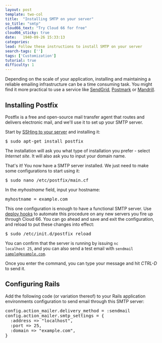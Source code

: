 ```yaml
---
layout: post
template: two-col
title:  "Installing SMTP on your server"
so_title: "smtp"
cloud66_text: "Try Cloud 66 for free"
cloud66_sticky: true
date:   1940-09-26 15:33:13
categories: 
lead: Follow these instructions to install SMTP on your server
search-tags: ['']
tags: ['Customization']
tutorial: true
difficulty: 1
---
```


Depending on the scale of your application, installing and maintaining a reliable emailing infrastructure can be a time consuming task. You might find it more practical to use a service like [SendGrid](http://sendgrid.com), [Postmark](https://postmarkapp.com/) or [Mandrill](http://mandrill.com/).

## Installing Postfix

Postfix is a free and open-source mail transfer agent that routes and delivers electronic mail, and we'll use it to set up your SMTP server.

Start by [SSHing to your server](/building-your-stack/ssh-to-your-server) and installing it:

<pre class="prettyprint">
$ sudo apt-get install postfix
</pre>

The installation will ask you what type of installation you prefer - select _Internet site_. It will also ask you to input your domain name.

That's it! You now have a SMTP server installed. We just need to make some configurations to start using it:

<pre class="prettyprint">
$ sudo nano /etc/postfix/main.cf
</pre>

In the _myhostname_ field, input your hostname:

<pre class="prettyprint">
myhostname = example.com
</pre>

This one configuration is enough to have a functional SMTP server. Use [deploy hooks](http://help.cloud66.com/deployment/deploy-hooks) to automate this procedure on any new servers you fire up through Cloud 66. You can go ahead and save and exit the configuration, and reload to put these changes into effect:

<pre class="prettyprint">
$ sudo /etc/init.d/postfix reload
</pre>

You can confirm that the server is running by issuing <code>nc localhost 25</code>, and you can also send a test email with <code>sendmail sample@example.com</code>.

Once you enter the command, you can type your message and hit _CTRL-D_ to send it.

## Configuring Rails

Add the following code (or variation thereof) to your Rails application environments configuration to send email through this SMTP server:

<pre class="prettyprint">
config.action_mailer.delivery_method = :sendmail
config.action_mailer.smtp_settings = {
  :address => "localhost",
  :port => 25,
  :domain => "example.com",
}
</pre>
